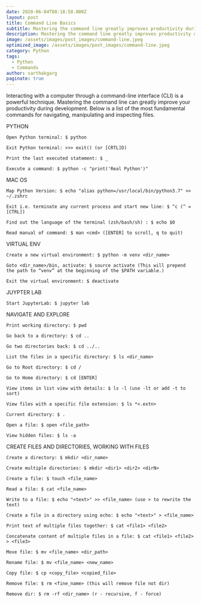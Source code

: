 ```yaml
---
date: 2020-06-04T08:18:58.000Z
layout: post
title: Command Line Basics
subtitle: Mastering the command line greatly improves productivity during development.
description: Mastering the command line greatly improves productivity during development.
image: /assets/images/post_images/command-line.jpeg
optimized_image: /assets/images/post_images/command-line.jpeg
category: Python
tags:
  - Python
  - Commands
author: sarthakgarg
paginate: true
---
```

Interacting with a computer through a command-line interface (CLI) is a powerful technique. Mastering the command line can greatly improve your productivity during development. Below is a list of the most fundamental commands for navigating, manipulating and inspecting files.

PYTHON

`Open Python terminal: $ python`

`Exit Python terminal: >>> exit() (or [CRTL]D)`

`Print the last executed statement: $ _`

`Execute a command: $ python -c "print('Real Python')"`

MAC OS

`Map Python Version: $ echo "alias python=/usr/local/bin/python3.7" >> ~/.zshrc`

`Exit i.e. terminate any current process and start new line: $ ^c (^ = [CTRL])`

`Find out the language of the terminal (zsh/bash/sh) : $ echo $0`

`Read manual of command: $ man <cmd> ([ENTER] to scroll, q to quit)`

VIRTUAL ENV

`Create a new virtual environment: $ python -m venv <dir_name>`

`Goto <dir_name>/bin, activate: $ source activate (This will prepend the path to “venv” at the beginning of the $PATH variable.)`

`Exit the virtual environment: $ deactivate`

JUYPTER LAB

`Start JupyterLab: $ jupyter lab`

NAVIGATE AND EXPLORE

`Print working directory: $ pwd`

`Go back to a directory: $ cd ..`

`Go two directories back: $ cd ../..`

`List the files in a specific directory: $ ls <dir_name>`

`Go to Root directory: $ cd /`

`Go to Home directory: $ cd [ENTER]`

`View items in list view with details: $ ls -l (use -lt or add -t to sort)`

`View files with a specific file extension: $ ls *<.extn>`

`Current directory: $ .`

`Open a file: $ open <file_path>`

`View hidden files: $ ls -a`

CREATE FILES AND DIRECTORIES, WORKING WITH FILES

`Create a directory: $ mkdir <dir_name>`

`Create multiple directories: $ mkdir <dir1> <dir2> <dirN>`

`Create a file: $ touch <file_name>`

`Read a file: $ cat <file_name>`

`Write to a file: $ echo "<text>" >> <file_name> (use > to rewrite the text)`

`Create a file in a directory using echo: $ echo "<text>" > <file_name>`

`Print text of multiple files together: $ cat <file1> <file2>`

`Concatenate content of multiple files in a file: $ cat <file1> <file2> > <file3>`

`Move file: $ mv <file_name> <dir_path>`

`Rename file: $ mv <file_name> <new_name>`

`Copy file: $ cp <copy_file> <copied_file>`

`Remove file: $ rm <fine_name> (this will remove file not dir)`

`Remove dir: $ rm -rf <dir_name> (r - recursive, f - force)`